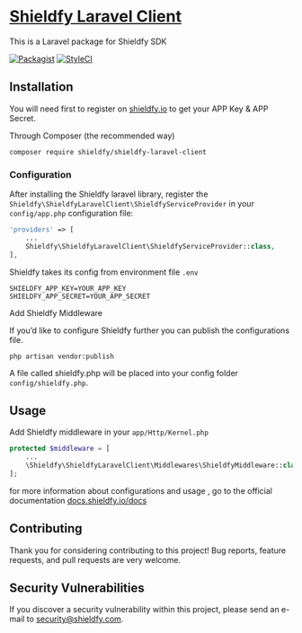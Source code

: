 # [Shieldfy Laravel Client](https://shieldfy.io/) 

This is a Laravel package for Shieldfy SDK



[![Packagist](https://img.shields.io/packagist/v/shieldfy/shieldfy-laravel-client.svg?label=Packagist&style=flat-square)](https://packagist.org/packages/shieldfy/shieldfy-laravel-client)
[![StyleCI](https://styleci.io/repos/77051902/shield)](https://styleci.io/repos/77051902)



## Installation

You will need first to register on [shieldfy.io](https://shieldfy.io/) to get your APP Key & APP Secret.


Through Composer (the recommended way)

```
composer require shieldfy/shieldfy-laravel-client
```

### Configuration

After installing the Shieldfy laravel library, register the `Shieldfy\ShieldfyLaravelClient\ShieldfyServiceProvider` in your `config/app.php` configuration file:

```php
'providers' => [
    ...
    Shieldfy\ShieldfyLaravelClient\ShieldfyServiceProvider::class,
],
```

Shieldfy takes its config from environment file `.env`

```
SHIELDFY_APP_KEY=YOUR_APP_KEY
SHIELDFY_APP_SECRET=YOUR_APP_SECRET
```


Add Shieldfy Middleware

If you’d like to configure Shieldfy further you can publish the configurations file.

```
php artisan vendor:publish
```

A file called shieldfy.php will be placed into your config folder `config/shieldfy.php`.


## Usage

Add Shieldfy middleware in your `app/Http/Kernel.php`

```php
protected $middleware = [
    ...
    \Shieldfy\ShieldfyLaravelClient\Middlewares\ShieldfyMiddleware::class
];

```

for more information about configurations and usage , go to the official documentation [docs.shieldfy.io/docs](https://docs.shieldfy.io)

## Contributing 

Thank you for considering contributing to this project!
Bug reports, feature requests, and pull requests are very welcome.


## Security Vulnerabilities

If you discover a security vulnerability within this project, please send an e-mail to security@shieldfy.com.


